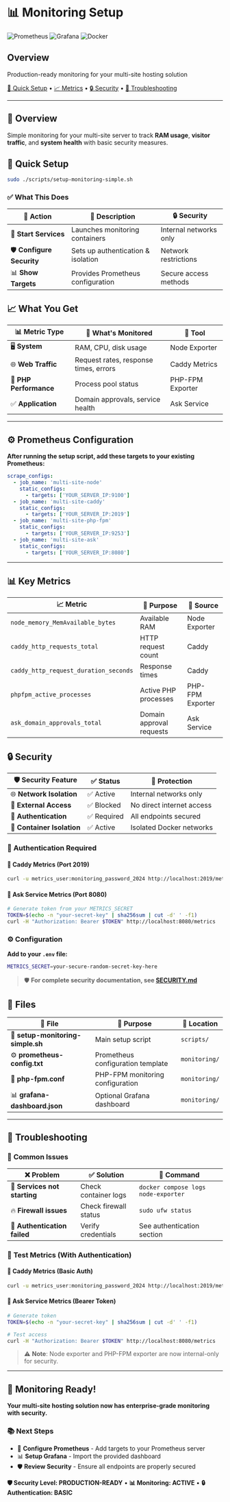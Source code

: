 # 📊 Monitoring Setup

![Prometheus](https://img.shields.io/badge/Prometheus-E6522C?style=for-the-badge&logo=Prometheus&logoColor=white)
![Grafana](https://img.shields.io/badge/Grafana-F2F4F8?style=for-the-badge&logo=grafana&logoColor=orange)
![Docker](https://img.shields.io/badge/Docker-2496ED?style=for-the-badge&logo=docker&logoColor=white)

## Overview

Production-ready monitoring for your multi-site hosting solution

[🚀 Quick Setup](#-quick-setup) • [📈 Metrics](#-key-metrics) • [🔒 Security](#-security) • [🔧 Troubleshooting](#-troubleshooting)

---

## 🎯 Overview

Simple monitoring for your multi-site server to track **RAM usage**, **visitor traffic**, and **system health** with basic security measures.

## 🚀 Quick Setup

```bash
sudo ./scripts/setup-monitoring-simple.sh
```

### ✅ **What This Does**

| 🎯 **Action** | 📝 **Description** | 🔒 **Security** |
|---------------|-------------------|-----------------|
| 🚀 **Start Services** | Launches monitoring containers | Internal networks only |
| 🛡️ **Configure Security** | Sets up authentication & isolation | Network restrictions |
| 📊 **Show Targets** | Provides Prometheus configuration | Secure access methods |

## 📈 What You Get

| 📊 **Metric Type** | 🎯 **What's Monitored** | 🔧 **Tool** |
|-------------------|-------------------------|-------------|
| 🖥️ **System** | RAM, CPU, disk usage | Node Exporter |
| 🌐 **Web Traffic** | Request rates, response times, errors | Caddy Metrics |
| 🐘 **PHP Performance** | Process pool status | PHP-FPM Exporter |
| ✅ **Application** | Domain approvals, service health | Ask Service |

---

## ⚙️ Prometheus Configuration

**After running the setup script, add these targets to your existing Prometheus:**

```yaml
scrape_configs:
  - job_name: 'multi-site-node'
    static_configs:
      - targets: ['YOUR_SERVER_IP:9100']
  - job_name: 'multi-site-caddy'
    static_configs:
      - targets: ['YOUR_SERVER_IP:2019']
  - job_name: 'multi-site-php-fpm'
    static_configs:
      - targets: ['YOUR_SERVER_IP:9253']
  - job_name: 'multi-site-ask'
    static_configs:
      - targets: ['YOUR_SERVER_IP:8080']

```

---

## 📊 Key Metrics

| 📈 **Metric** | 🎯 **Purpose** | 📍 **Source** |
|---------------|----------------|---------------|
| `node_memory_MemAvailable_bytes` | Available RAM | Node Exporter |
| `caddy_http_requests_total` | HTTP request count | Caddy |
| `caddy_http_request_duration_seconds` | Response times | Caddy |
| `phpfpm_active_processes` | Active PHP processes | PHP-FPM Exporter |
| `ask_domain_approvals_total` | Domain approval requests | Ask Service |

## 🔒 Security

| 🛡️ **Security Feature** | ✅ **Status** | 🎯 **Protection** |
|-------------------------|---------------|------------------|
| 🌐 **Network Isolation** | ✅ Active | Internal networks only |
| 🚫 **External Access** | ✅ Blocked | No direct internet access |
| 🔐 **Authentication** | ✅ Required | All endpoints secured |
| 🐳 **Container Isolation** | ✅ Active | Isolated Docker networks |

### 🔐 **Authentication Required**

#### 🎯 **Caddy Metrics** (Port 2019)

```bash
curl -u metrics_user:monitoring_password_2024 http://localhost:2019/metrics

```

#### 🎯 **Ask Service Metrics** (Port 8080)

```bash
# Generate token from your METRICS_SECRET
TOKEN=$(echo -n "your-secret-key" | sha256sum | cut -d' ' -f1)
curl -H "Authorization: Bearer $TOKEN" http://localhost:8080/metrics

```

### ⚙️ **Configuration**

**Add to your `.env` file:**

```bash
METRICS_SECRET=your-secure-random-secret-key-here
```

> 🛡️ **For complete security documentation, see [SECURITY.md](../SECURITY.md)**

## 📁 Files

| 📄 **File** | 🎯 **Purpose** | 📍 **Location** |
|-------------|----------------|-----------------|
| 🚀 **setup-monitoring-simple.sh** | Main setup script | `scripts/` |
| ⚙️ **prometheus-config.txt** | Prometheus configuration template | `monitoring/` |
| 🐘 **php-fpm.conf** | PHP-FPM monitoring configuration | `monitoring/` |
| 📊 **grafana-dashboard.json** | Optional Grafana dashboard | `monitoring/` |

---

## 🔧 Troubleshooting

### 🚨 **Common Issues**

| ❌ **Problem** | ✅ **Solution** | 🔧 **Command** |
|----------------|-----------------|----------------|
| 🐳 **Services not starting** | Check container logs | `docker compose logs node-exporter` |
| 🔥 **Firewall issues** | Check firewall status | `sudo ufw status` |
| 🔐 **Authentication failed** | Verify credentials | See authentication section |

### 🧪 **Test Metrics (With Authentication)**

#### 🎯 **Caddy Metrics** (Basic Auth)

```bash
curl -u metrics_user:monitoring_password_2024 http://localhost:2019/metrics

```

#### 🎯 **Ask Service Metrics** (Bearer Token)

```bash
# Generate token
TOKEN=$(echo -n "your-secret-key" | sha256sum | cut -d' ' -f1)

# Test access
curl -H "Authorization: Bearer $TOKEN" http://localhost:8080/metrics
```

> ⚠️ **Note**: Node exporter and PHP-FPM exporter are now internal-only for security.
---

## 🎉 **Monitoring Ready!**

**Your multi-site hosting solution now has enterprise-grade monitoring with security.**

### 📚 **Next Steps**

- 🔧 **Configure Prometheus** - Add targets to your Prometheus server
- 📊 **Setup Grafana** - Import the provided dashboard
- 🛡️ **Review Security** - Ensure all endpoints are properly secured

**🛡️ Security Level: PRODUCTION-READY** • **📊 Monitoring: ACTIVE** • **🔒 Authentication: BASIC**
